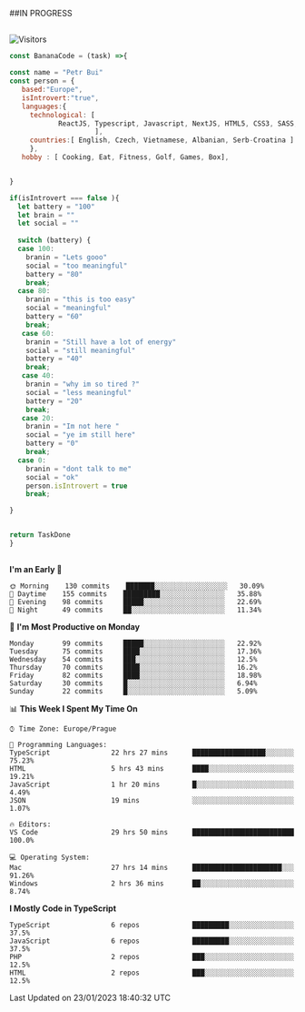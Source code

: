 ##IN PROGRESS
##
![Visitors](https://komarev.com/ghpvc/?username=petrbui&style=for-the-badge&label=Visitors+👀)
```Javascript
const BananaCode = (task) =>{

const name = "Petr Bui"
const person = {
   based:"Europe",
   isIntrovert:"true",
   languages:{
     technological: [ 
            ReactJS, Typescript, Javascript, NextJS, HTML5, CSS3, SASS, Redux, Node, Storybook, Styled-Component
                     ],
     countries:[ English, Czech, Vietnamese, Albanian, Serb-Croatina ]
     },
   hobby : [ Cooking, Eat, Fitness, Golf, Games, Box],


}

if(isIntrovert === false ){
  let battery = "100"
  let brain = ""
  let social = ""
  
  switch (battery) {
  case 100:
    branin = "Lets gooo"
    social = "too meaningful"
    battery = "80"
    break;
  case 80:
    branin = "this is too easy"
    social = "meaningful"
    battery = "60"
    break;
   case 60:
    branin = "Still have a lot of energy"
    social = "still meaningful"
    battery = "40"
    break;
   case 40:
    branin = "why im so tired ?"
    social = "less meaningful"
    battery = "20"
    break;
   case 20:
    branin = "Im not here "
    social = "ye im still here"
    battery = "0"
    break;
  case 0:
    branin = "dont talk to me"
    social = "ok"
    person.isIntrovert = true
    break;

}


return TaskDone
}
```



##
<!--
[![My GitHub stats](https://github-readme-stats.vercel.app/api?username=petrbui&theme=github_dark)](https://github.com/anuraghazra/github-readme-stats)

[![My wakatime stats](https://github-readme-stats.vercel.app/api/wakatime?username=petrbui&theme=github_dark)](https://github.com/anuraghazra/github-readme-stats)
-->
<!--START_SECTION:waka-->
**I'm an Early 🐤** 

```text
🌞 Morning    130 commits    ███████░░░░░░░░░░░░░░░░░░   30.09% 
🌆 Daytime    155 commits    █████████░░░░░░░░░░░░░░░░   35.88% 
🌃 Evening    98 commits     █████░░░░░░░░░░░░░░░░░░░░   22.69% 
🌙 Night      49 commits     ██░░░░░░░░░░░░░░░░░░░░░░░   11.34%

```
📅 **I'm Most Productive on Monday** 

```text
Monday       99 commits     █████░░░░░░░░░░░░░░░░░░░░   22.92% 
Tuesday      75 commits     ████░░░░░░░░░░░░░░░░░░░░░   17.36% 
Wednesday    54 commits     ███░░░░░░░░░░░░░░░░░░░░░░   12.5% 
Thursday     70 commits     ████░░░░░░░░░░░░░░░░░░░░░   16.2% 
Friday       82 commits     ████░░░░░░░░░░░░░░░░░░░░░   18.98% 
Saturday     30 commits     █░░░░░░░░░░░░░░░░░░░░░░░░   6.94% 
Sunday       22 commits     █░░░░░░░░░░░░░░░░░░░░░░░░   5.09%

```


📊 **This Week I Spent My Time On** 

```text
⌚︎ Time Zone: Europe/Prague

💬 Programming Languages: 
TypeScript               22 hrs 27 mins      ██████████████████░░░░░░░   75.23% 
HTML                     5 hrs 43 mins       ████░░░░░░░░░░░░░░░░░░░░░   19.21% 
JavaScript               1 hr 20 mins        █░░░░░░░░░░░░░░░░░░░░░░░░   4.49% 
JSON                     19 mins             ░░░░░░░░░░░░░░░░░░░░░░░░░   1.07%

🔥 Editors: 
VS Code                  29 hrs 50 mins      █████████████████████████   100.0%

💻 Operating System: 
Mac                      27 hrs 14 mins      ██████████████████████░░░   91.26% 
Windows                  2 hrs 36 mins       ██░░░░░░░░░░░░░░░░░░░░░░░   8.74%

```

**I Mostly Code in TypeScript** 

```text
TypeScript               6 repos             █████████░░░░░░░░░░░░░░░░   37.5% 
JavaScript               6 repos             █████████░░░░░░░░░░░░░░░░   37.5% 
PHP                      2 repos             ███░░░░░░░░░░░░░░░░░░░░░░   12.5% 
HTML                     2 repos             ███░░░░░░░░░░░░░░░░░░░░░░   12.5%

```



 Last Updated on 23/01/2023 18:40:32 UTC
<!--END_SECTION:waka-->
